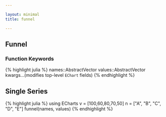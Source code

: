 ```yaml
---

layout: minimal
title: funnel

---
```


## Funnel

### Function Keywords
{% highlight julia %}
names::AbstractVector
values::AbstractVector
kwargs...(modifies top-level `EChart` fields)
{% endhighlight %}

## Single Series
{% highlight julia %}
using ECharts
v = [100,60,80,70,50]
n = ["A", "B", "C", "D", "E"]
funnel(names, values)
{% endhighlight %}

<div id="funnelp" style="height:400px;width:800px;"></div>
<script type="text/javascript">
    // Initialize after dom ready
    var myChart = echarts.init(document.getElementById("funnelp"));

    // Load data into the ECharts instance
    myChart.setOption({"toolbox":{"feature":{},"itemSize":15,"orient":"vertical","height":"auto","zlevel":0,"z":2,"itemGap":10,"right":"auto","top":"center","width":"auto","show":false,"showTitle":true},"title":{"left":"left","borderColor":"transparent","bottom":"auto","padding":5,"zlevel":0,"borderWidth":1,"target":"blank","z":2,"itemGap":5,"backgroundColor":"transparent","shadowOffsetY":0,"shadowOffsetX":0,"right":"auto","top":"auto","subtarget":"blank","show":true},"series":[{"data":[{"name":"A","selected":false,"value":100},{"name":"B","selected":false,"value":60},{"name":"C","selected":false,"value":80},{"name":"D","selected":false,"value":70},{"name":"E","selected":false,"value":50}],"smooth":false,"minSize":"0%","type":"funnel","maxSize":"100%"}]});
</script>
